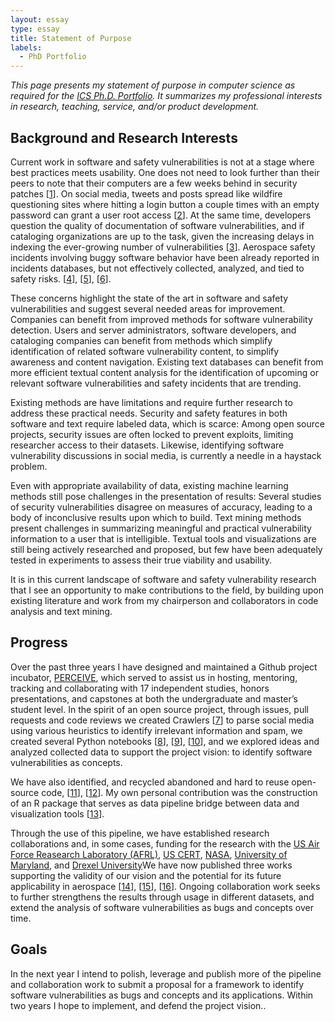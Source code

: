 ```yaml
---
layout: essay  
type: essay  
title: Statement of Purpose  
labels:
  - PhD Portfolio
--- 
```


*This page presents my statement of purpose in computer science as required for the [ICS Ph.D. Portfolio](http://www.ics.hawaii.edu/academics/graduate-degree-programs/ph-d-in-ics/#phd-portfolio). It summarizes my professional interests in research, teaching, service, and/or product development.*

## Background and Research Interests

Current work in software and safety vulnerabilities is not at a stage where best practices meets usability. One does not need to look further than their peers to note that their computers are a few weeks behind in security patches \[[1](https://www.microsoft.com/security/blog/2014/06/17/when-vulnerabilities-are-exploited-the-timing-of-first-known-exploits-for-remote-code-execution-vulnerabilities/)\]. On social media, tweets and posts spread like wildfire questioning sites where  hitting a login button a couple times with an empty password can grant a user root access \[[2](https://twitter.com/lemiorhan/status/935578694541770752)\]. At the same time, developers question the quality of documentation of software vulnerabilities, and if cataloging organizations are up to the task, given the increasing delays in indexing the ever-growing number of vulnerabilities \[[3](https://www.csoonline.com/article/3204568/closing-the-cve-gap-is-mitre-up-to-it.html)\]. Aerospace safety incidents involving buggy software behavior have been already reported in incidents databases, but not effectively collected, analyzed, and tied to safety risks. \[[4](https://www.vox.com/business-and-finance/2019/3/29/18281270/737-max-faa-scandal-explained)\], \[[5](https://www.dallasnews.com/business/airlines/2019/03/12/boeing-737-max-8-pilots-complained-feds-months-suspected-safety-flaw)\], \[[6](https://www.oig.dot.gov/sites/default/files/FAA%E2%80%99s%20Oversight%20of%20the%20Voluntary%20Disclosure%20Reporting%20Program%5E4-10-14.pdf)\].

These concerns highlight the state of the art in software and safety vulnerabilities and suggest several needed areas for improvement. Companies can benefit from improved methods for software vulnerability detection. Users and server administrators, software developers, and cataloging companies can benefit from methods which simplify identification of related software vulnerability content, to simplify awareness and content navigation. Existing text databases can benefit from more efficient textual content analysis for the identification of upcoming or relevant software vulnerabilities and safety incidents that are trending.

Existing methods are have limitations and require further research to address these practical needs. Security and safety features in both software and text require labeled data, which is scarce: Among open source projects, security issues are often locked to prevent exploits, limiting researcher access to their datasets. Likewise, identifying software vulnerability discussions in social media, is currently a needle in a haystack problem.

Even with appropriate availability of data, existing machine learning methods still pose challenges in the presentation of results: Several studies of security vulnerabilities disagree on measures of accuracy, leading to a body of inconclusive results upon which to build. Text mining methods present challenges in summarizing meaningful and practical vulnerability information to a user that is intelligible. Textual tools and visualizations are still being actively researched and proposed, but few have been adequately tested in experiments to assess their true viability and usability.

It is in this current landscape of software and safety vulnerability research that I see an opportunity to make contributions to the field, by building upon existing literature and work from my chairperson and collaborators in code analysis and text mining.

## Progress

Over the past three years I have designed and maintained a Github project incubator, [PERCEIVE](https://github.com/sailuh/perceive), which served to assist us in hosting, mentoring, tracking and collaborating with 17 independent studies, honors presentations, and capstones at both the undergraduate and master’s student level. In the spirit of an open source project, through issues, pull requests and code reviews we created Crawlers \[[7](https://github.com/sailuh/perceive/tree/master/Crawlers)\] to parse social media using various heuristics to identify irrelevant information and spam, we created several Python notebooks \[[8](https://github.com/sailuh/perceive/blob/master/Notebooks/CVE_Details/cve_details_introduction.ipynb)\], \[[9](https://github.com/sailuh/perceive/blob/master/Notebooks/CWE/cwe_introduction.ipynb)\], \[[10](https://github.com/sailuh/perceive/blob/master/Notebooks/CAPEC/Introduction/capec_introduction.ipynb)\], and we explored ideas and analyzed collected data to support the project vision: to identify software vulnerabilities as concepts.

We have also identified, and recycled abandoned and hard to reuse open-source code, \[[11](https://github.com/sailuh/topicflow)\], \[[12](https://github.com/sailuh/termite)\]. My own personal contribution was the construction of an R package that serves as data pipeline bridge between data and visualization tools \[[13](https://github.com/sailuh/topicflowr)\].

Through the use of this pipeline, we have established research collaborations and, in some cases, funding for the research with the [US Air Force Reasearch Laboratory (AFRL)](https://afresearchlab.com/), [US CERT](https://www.us-cert.gov/), [NASA](https://www.nasa.gov/ames), [University of Maryland](https://terpconnect.umd.edu), and [Drexel University](https://drexel.edu/)We have now published three works supporting the validity of our vision and the potential for its future applicability in aerospace \[[14](https://aisel.aisnet.org/hicss-50/st/cybersecurity_and_sw_assurance/4/)\], \[[15](https://ieeexplore.ieee.org/document/8614146)\], \[[16](https://arc.aiaa.org/doi/abs/10.2514/6.2019-0770)\]. Ongoing collaboration work seeks to further strengthens the results through usage in different datasets, and extend the analysis of software vulnerabilities as bugs and concepts over time.

##  Goals

In the next year I intend to polish, leverage and publish more of the pipeline and collaboration work to submit a proposal for a framework to identify software vulnerabilities as bugs and concepts and its applications. Within two years I hope to implement, and defend the project vision.. 